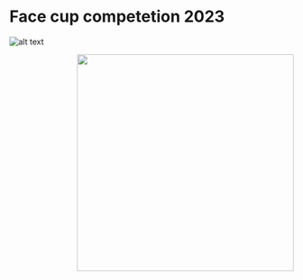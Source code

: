 # Face cup competetion 2023

![alt text](https://mms.businesswire.com/media/20210406005123/en/869329/5/AdobeStock_397652837_IDEMIA_light.jpg)


<img src='imgs/horse2zebra.gif' align="right" width=384>
